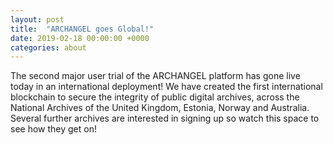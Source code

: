 ```yaml
---
layout: post
title:  "ARCHANGEL goes Global!"
date: 2019-02-18 00:00:00 +0000
categories: about
---
```


The second major user trial of the ARCHANGEL platform has gone live today in an international deployment!  We have created the first international blockchain to secure the integrity of public digital archives, across the National Archives of the United Kingdom, Estonia, Norway and Australia.  Several further archives are interested in signing up so watch this space to see how they get on!
